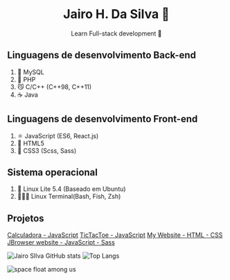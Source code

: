 
<h1 align="center">Jairo H. Da Silva 👾</h1>
<p align="center">Learn Full-stack development 🦅</p>

## Linguagens de desenvolvimento Back-end
1. 🐬 MySQL
2. 🐘 PHP
3. 😼 C/C++ (C++98, C++11)
4. ☕ Java

## Linguagens de desenvolvimento Front-end
1. ⚛️ JavaScript (ES6, React.js)
2. 📄 HTML5
3. 📰 CSS3 (Scss, Sass)

## Sistema operacional
1. 🐧 Linux Lite 5.4 (Baseado em Ubuntu)
2. 🕵🏽‍♂️ Linux Terminal(Bash, Fish, Zsh)

## Projetos
<a href="https://jairosilva2005.github.io/javascript-calculator/">Calculadora - JavaScript</a>
<a href="https://jairosilva2005.github.io/tictactoe/">TicTacToe - JavaScript</a>
<a href="https://my-website-nu-ten.vercel.app/">My Website - HTML - CSS</a>
<a href="http://jbrowser-website.vercel.app/">JBrowser website - JavaScript - Sass</a>

![Jairo SIlva GitHub stats](https://github-readme-stats.vercel.app/api?username=jairosilva2005&show_icons=true&theme=dracula)
![Top Langs](https://github-readme-stats.vercel.app/api/top-langs/?username=jairosilva2005&layout=compact&theme=dracula&hide=html)

![space float among us](https://emojis.slackmojis.com/emojis/images/1613270271/12726/space_float.gif?1613270271 "space float among us")
